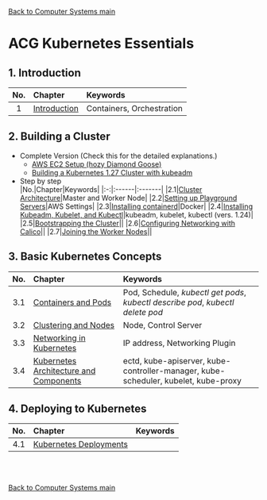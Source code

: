 [Back to Computer Systems main](../../../README.md)

# ACG Kubernetes Essentials

## 1. Introduction
|No.|Chapter|Keywords|
|:-:|:------|:-------|
|1|[Introduction](./01/note.md)|Containers, Orchestration|

## 2. Building a Cluster
- Complete Version (Check this for the detailed explanations.)
  - [AWS EC2 Setup (hozy Diamond Goose)](https://diamond-goose.tistory.com/64)
  - [Building a Kubernetes 1.27 Cluster with kubeadm](./02_08/note.md)
- Step by step   
  |No.|Chapter|Keywords|
  |:-:|:------|:-------|
  |2.1|[Cluster Architecture](./02_01/note.md)|Master and Worker Node|
  |2.2|[Setting up Playground Servers](./02_02/note.md)|AWS Settings|
  |2.3|[Installing containerd](./02_03/note.md)|Docker|
  |2.4|[Installing Kubeadm, Kubelet, and Kubectl](./02_04/note.md)|kubeadm,   kubelet, kubectl (vers. 1.24)|
  |2.5|[Bootstrapping the Cluster](./02_05/note.md)||
  |2.6|[Configuring Networking with Calico](./02_06/note.md)||
  |2.7|[Joining the Worker Nodes](./02_07/note.md)||

## 3. Basic Kubernetes Concepts
|No.|Chapter|Keywords|
|:-:|:------|:-------|
|3.1|[Containers and Pods](./03_01/note.md)|Pod, Schedule, *kubectl get pods*, *kubectl describe pod*, *kubectl delete pod*|
|3.2|[Clustering and Nodes](./03_02/note.md)|Node, Control Server|
|3.3|[Networking in Kubernetes](./03_03/note.md)|IP address, Networking Plugin|
|3.4|[Kubernetes Architecture and Components](./03_04/note.md)|ectd, kube-apiserver, kube-controller-manager, kube-scheduler, kubelet, kube-proxy|

## 4. Deploying to Kubernetes
|No.|Chapter|Keywords|
|:-:|:------|:-------|
|4.1|[Kubernetes Deployments](./04_01/note.md)||




<br><br>


[Back to Computer Systems main](../../../README.md)